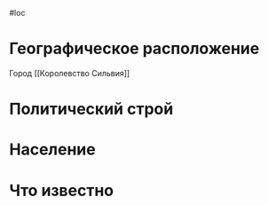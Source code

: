 #loc
# Географическое расположение
Город
[[Королевство Сильвия]]

# Политический строй

# Население

# Что известно
